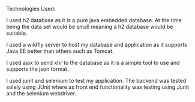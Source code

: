 Technologies Used:

I used h2 database as it is a pure java embedded database. At the time being the data set would be small meaning a h2 database would be suitable.

I used a wildfly server to host my database and application as it supports Java EE better than others such as Tomcat. 

I used ajax to send xhr to the database as it is a simple tool to use and supports the json format. 

I used junit and selenium to test my application. The backend was tested solely using JUnit where as front end functionality was testing using Junit
and the selenium webdriver. 
